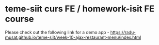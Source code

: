 # teme-siit curs FE / homework-isit FE course 
Please check out the following link for a demo app - https://radu-musat.github.io/teme-siit/week-10-ajax-restaurant-menu/index.html
